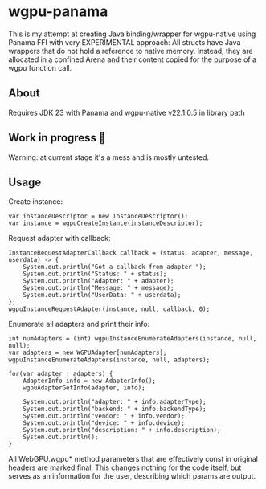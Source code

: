 # wgpu-panama

This is my attempt at creating Java binding/wrapper for wgpu-native using Panama FFI with very EXPERIMENTAL approach: All structs have Java wrappers that do not hold a reference to native memory. Instead, they are allocated in a confined Arena and their content copied for the purpose of a wgpu function call.

## About

Requires JDK 23 with Panama and wgpu-native v22.1.0.5 in library path

## Work in progress 🚧

Warning: at current stage it's a mess and is mostly untested.

## Usage

Create instance:

    var instanceDescriptor = new InstanceDescriptor();
    var instance = wgpuCreateInstance(instanceDescriptor);

Request adapter with callback:

    InstanceRequestAdapterCallback callback = (status, adapter, message, userdata) -> {
        System.out.println("Got a callback from adapter ");
        System.out.println("Status: " + status);
        System.out.println("Adapter: " + adapter);
        System.out.println("Message: " + message);
        System.out.println("UserData: " + userdata);
    };
    wgpuInstanceRequestAdapter(instance, null, callback, 0);


Enumerate all adapters and print their info:

    int numAdapters = (int) wgpuInstanceEnumerateAdapters(instance, null, null);
    var adapters = new WGPUAdapter[numAdapters];
    wgpuInstanceEnumerateAdapters(instance, null, adapters);

    for(var adapter : adapters) {
        AdapterInfo info = new AdapterInfo();
        wgpuAdapterGetInfo(adapter, info);
        
        System.out.println("adapter: " + info.adapterType);
        System.out.println("backend: " + info.backendType);
        System.out.println("vendor: " + info.vendor);
        System.out.println("device: " + info.device);
        System.out.println("description: " + info.description);
        System.out.println();
    }

All WebGPU.wgpu* method parameters that are effectively const in original headers are marked final. This changes nothing for the code itself, but serves as an information for the user, describing which params are output.
